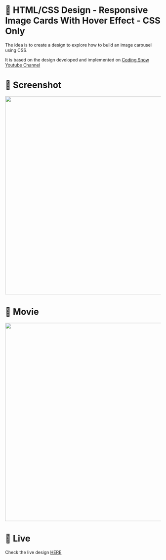 # 🎨 HTML/CSS Design -  Responsive Image Cards With Hover Effect - CSS Only

The idea is to create a design to explore how to build an image carousel using CSS. 

It is based on the design developed and implemented  on [Coding Snow Youtube Channel](https://www.youtube.com/watch?v=E2TW4ZxXrsI)


# 📸 Screenshot
<img src="https://storage.googleapis.com/rfribeiro-css/images-slider-00/presentation.png" width="640">


# 🎥 Movie
<img src="https://storage.googleapis.com/rfribeiro-css/images-slider-00/presentation.gif" width="640">

# 🚀 Live

Check the live design [HERE](https://storage.googleapis.com/rfribeiro-css/images-slider-00/index.html)
